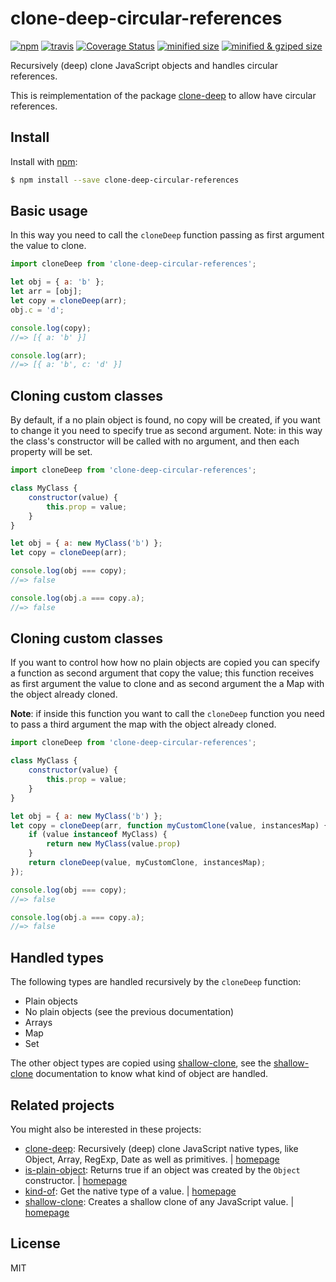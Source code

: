 # clone-deep-circular-references

[![npm](https://img.shields.io/npm/v/clone-deep-circular-references.svg)](http://npm.im/clone-deep-circular-references)
[![travis](https://travis-ci.org/juanluispaz/clone-deep-circular-references.svg?branch=master)](https://travis-ci.org/juanluispaz/clone-deep-circular-references)
[![Coverage Status](https://img.shields.io/coveralls/juanluispaz/clone-deep-circular-references/master.svg)](https://coveralls.io/github/juanluispaz/clone-deep-circular-references?branch=master)
[![minified size](https://badgen.net/bundlephobia/min/clone-deep-circular-references)](https://bundlephobia.com/result?p=clone-deep-circular-references)
[![minified & gziped size](https://badgen.net/bundlephobia/minzip/clone-deep-circular-references)](https://bundlephobia.com/result?p=clone-deep-circular-references)

Recursively (deep) clone JavaScript objects and handles circular references.

This is reimplementation of the package [clone-deep](https://www.npmjs.com/package/clone-deep) to allow have circular references.

## Install

Install with [npm](https://www.npmjs.com/):

```sh
$ npm install --save clone-deep-circular-references
```

## Basic usage

In this way you need to call the `cloneDeep` function passing as first argument the value to clone.

```js
import cloneDeep from 'clone-deep-circular-references';

let obj = { a: 'b' };
let arr = [obj];
let copy = cloneDeep(arr);
obj.c = 'd';

console.log(copy);
//=> [{ a: 'b' }]

console.log(arr);
//=> [{ a: 'b', c: 'd' }]
```

## Cloning custom classes

By default, if a no plain object is found, no copy will be created, if you want to change it you need to specify true as second argument. Note: in this way the class's constructor will be called with no argument, and then each property will be set.

```js
import cloneDeep from 'clone-deep-circular-references';

class MyClass {
    constructor(value) {
        this.prop = value;
    }
}

let obj = { a: new MyClass('b') };
let copy = cloneDeep(arr);

console.log(obj === copy);
//=> false

console.log(obj.a === copy.a);
//=> false
```

## Cloning custom classes

If you want to control how how no plain objects are copied you can specify a function as second argument that copy the value; this function receives as first argument the value to clone and as second argument the a Map with the object already cloned.

**Note**: if inside this function you want to call the `cloneDeep` function you need to pass a third argument the map with the object already cloned.

```js
import cloneDeep from 'clone-deep-circular-references';

class MyClass {
    constructor(value) {
        this.prop = value;
    }
}

let obj = { a: new MyClass('b') };
let copy = cloneDeep(arr, function myCustomClone(value, instancesMap) {
    if (value instanceof MyClass) {
        return new MyClass(value.prop)
    }
    return cloneDeep(value, myCustomClone, instancesMap);
});

console.log(obj === copy);
//=> false

console.log(obj.a === copy.a);
//=> false
```

## Handled types

The following types are handled recursively by the `cloneDeep` function:
* Plain objects
* No plain objects (see the previous documentation)
* Arrays
* Map
* Set

The other object types are copied using [shallow-clone](https://www.npmjs.com/package/shallow-clone), see the [shallow-clone](https://www.npmjs.com/package/shallow-clone) documentation to know what kind of object are handled.

## Related projects

You might also be interested in these projects:

* [clone-deep](https://www.npmjs.com/package/clone-deep): Recursively (deep) clone JavaScript native types, like Object, Array, RegExp, Date as well as primitives. | [homepage](https://github.com/jonschlinkert/clone-deep "Recursively (deep) clone JavaScript native types, like Object, Array, RegExp, Date as well as primitives.")
* [is-plain-object](https://www.npmjs.com/package/is-plain-object): Returns true if an object was created by the `Object` constructor. | [homepage](https://github.com/jonschlinkert/is-plain-object "Returns true if an object was created by the `Object` constructor.")
* [kind-of](https://www.npmjs.com/package/kind-of): Get the native type of a value. | [homepage](https://github.com/jonschlinkert/kind-of "Get the native type of a value.")
* [shallow-clone](https://www.npmjs.com/package/shallow-clone): Creates a shallow clone of any JavaScript value. | [homepage](https://github.com/jonschlinkert/shallow-clone "Creates a shallow clone of any JavaScript value.")

## License

MIT

<!--
Edited with: https://stackedit.io/app
-->